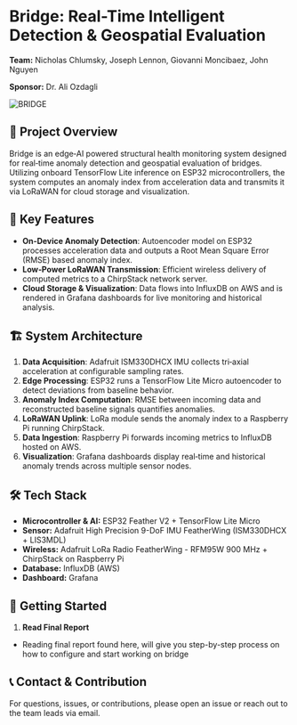 # Bridge: Real-Time Intelligent Detection & Geospatial Evaluation

**Team:** Nicholas Chlumsky, Joseph Lennon, Giovanni Moncibaez, John Nguyen

**Sponsor:** Dr. Ali Ozdagli

![BRIDGE](Bridge_Fall2024–Spring2025/Documentation/images/BRIDGE%20Senior%20Project%20Poster%20.png)

## 📖 Project Overview

Bridge is an edge‑AI powered structural health monitoring system designed for real‑time anomaly detection and geospatial evaluation of bridges. Utilizing onboard TensorFlow Lite inference on ESP32 microcontrollers, the system computes an anomaly index from acceleration data and transmits it via LoRaWAN for cloud storage and visualization.

## 🔑 Key Features

* **On‑Device Anomaly Detection**: Autoencoder model on ESP32 processes acceleration data and outputs a Root Mean Square Error (RMSE) based anomaly index.
* **Low‑Power LoRaWAN Transmission**: Efficient wireless delivery of computed metrics to a ChirpStack network server.
* **Cloud Storage & Visualization**: Data flows into InfluxDB on AWS and is rendered in Grafana dashboards for live monitoring and historical analysis.

## 🏗️ System Architecture

1. **Data Acquisition**: Adafruit ISM330DHCX IMU collects tri‑axial acceleration at configurable sampling rates.
2. **Edge Processing**: ESP32 runs a TensorFlow Lite Micro autoencoder to detect deviations from baseline behavior.
3. **Anomaly Index Computation**: RMSE between incoming data and reconstructed baseline signals quantifies anomalies.
4. **LoRaWAN Uplink**: LoRa module sends the anomaly index to a Raspberry Pi running ChirpStack.
5. **Data Ingestion**: Raspberry Pi forwards incoming metrics to InfluxDB hosted on AWS.
6. **Visualization**: Grafana dashboards display real‑time and historical anomaly trends across multiple sensor nodes.

## 🛠️ Tech Stack

* **Microcontroller & AI:** ESP32 Feather V2 + TensorFlow Lite Micro
* **Sensor:** Adafruit High Precision 9-DoF IMU FeatherWing (ISM330DHCX + LIS3MDL)
* **Wireless:** Adafruit LoRa Radio FeatherWing - RFM95W 900 MHz + ChirpStack on Raspberry Pi
* **Database:** InfluxDB (AWS)
* **Dashboard:** Grafana

## 🚀 Getting Started

1. **Read Final Report**
* Reading final report found here, will give you step-by-step process on how to configure and start working on bridge

## 📞 Contact & Contribution

For questions, issues, or contributions, please open an issue or reach out to the team leads via email.
